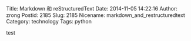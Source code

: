 Title: Markdown 和 reStructuredText
Date: 2014-11-05 14:22:16
Author: zrong
Postid: 2185
Slug: 2185
Nicename: markdown_and_restructuredtext
Category: technology
Tags: python


test

[1]: http://daringfireball.net/projects/markdown/
[2]: http://docutils.sourceforge.net/rst.html
[3]: http://superuser.com/questions/209897/text-formatter-tools/209902#209902
[4]: http://www.kankanews.com/ICkengine/archives/10293.shtml#author_meta_posts
